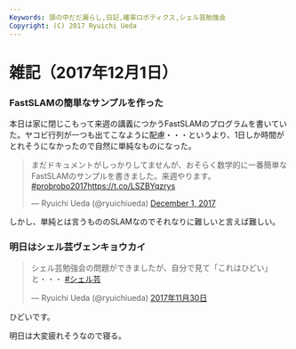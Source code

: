 ```yaml
---
Keywords: 頭の中だだ漏らし,日記,確率ロボティクス,シェル芸勉強会
Copyright: (C) 2017 Ryuichi Ueda
---
```


# 雑記（2017年12月1日）

### FastSLAMの簡単なサンプルを作った

本日は家に閉じこもって来週の講義につかうFastSLAMのプログラムを書いていた。ヤコビ行列が一つも出てこなように配慮・・・というより、1日しか時間がとれそうになかったので自然に単純なものになった。

<blockquote class="twitter-tweet" data-partner="tweetdeck"><p lang="ja" dir="ltr">まだドキュメントがしっかりしてませんが、おそらく数学的に一番簡単なFastSLAMのサンプルを書きました。来週やります。 <a href="https://twitter.com/hashtag/probrobo2017?src=hash&amp;ref_src=twsrc%5Etfw">#probrobo2017</a><a href="https://t.co/LSZBYqzrys">https://t.co/LSZBYqzrys</a></p>&mdash; Ryuichi Ueda (@ryuichiueda) <a href="https://twitter.com/ryuichiueda/status/936599819786653696?ref_src=twsrc%5Etfw">December 1, 2017</a></blockquote>
<script async src="https://platform.twitter.com/widgets.js" charset="utf-8"></script>

しかし、単純とは言うもののSLAMなのでそれなりに難しいと言えば難しい。


### 明日はシェル芸ヴェンキョウカイ

<blockquote class="twitter-tweet" data-lang="ja"><p lang="ja" dir="ltr">シェル芸勉強会の問題ができましたが、自分で見て「これはひどい」と・・・ <a href="https://twitter.com/hashtag/%E3%82%B7%E3%82%A7%E3%83%AB%E8%8A%B8?src=hash&amp;ref_src=twsrc%5Etfw">#シェル芸</a></p>&mdash; Ryuichi Ueda (@ryuichiueda) <a href="https://twitter.com/ryuichiueda/status/936117039512543233?ref_src=twsrc%5Etfw">2017年11月30日</a></blockquote>
<script async src="https://platform.twitter.com/widgets.js" charset="utf-8"></script>


ひどいです。



明日は大変疲れそうなので寝る。
